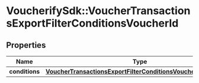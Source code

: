 # VoucherifySdk::VoucherTransactionsExportFilterConditionsVoucherId

## Properties

| Name | Type | Description | Notes |
| ---- | ---- | ----------- | ----- |
| **conditions** | [**VoucherTransactionsExportFilterConditionsVoucherIdConditions**](VoucherTransactionsExportFilterConditionsVoucherIdConditions.md) |  |  |

